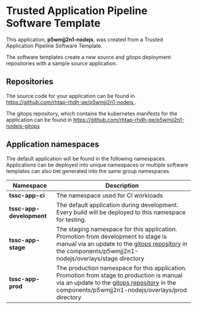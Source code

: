 # Trusted Application Pipeline Software Template

This application, **p5wmjj2n1-nodejs**, was created from a Trusted Application Pipeline Software Template.

The software templates create a new source and gitops deployment repositories with a sample source application. 

## Repositories

The source code for your application can be found in [https://github.com/rhtap-rhdh-qe/p5wmjj2n1-nodejs ](https://github.com/rhtap-rhdh-qe/p5wmjj2n1-nodejs ).
 
The gitops repository, which contains the kubernetes manifests for the application can be found in 
[https://github.com/rhtap-rhdh-qe/p5wmjj2n1-nodejs-gitops ](https://github.com/rhtap-rhdh-qe/p5wmjj2n1-nodejs-gitops ) 

## Application namespaces 

The default application will be found in the following namespaces. Applications can be deployed into unique namespaces or multiple software templates can also bet generated into the same group namespaces.  

|  Namespace   |  Description   |  
| -------- | -------- |
| **tssc-app-ci** | The namespace used for CI workloads |
| **tssc-app-development** | The default application during development. Every build will be deployed to this namespace for testing. |
| **tssc-app-stage** | The staging namespace for this application. Promotion from development to stage is manual via an update to the [gitops repository](https://github.com/rhtap-rhdh-qe/p5wmjj2n1-nodejs-gitops ) in the components/p5wmjj2n1-nodejs/overlays/stage directory |
| **tssc-app-prod** | The production namespace for this application. Promotion from stage to production is manual via an update to the [gitops repository](https://github.com/rhtap-rhdh-qe/p5wmjj2n1-nodejs-gitops ) in the components/p5wmjj2n1-nodejs/overlays/prod directory |